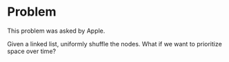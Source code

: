 # Problem

This problem was asked by Apple.

Given a linked list, uniformly shuffle the nodes. What if we want to prioritize space over time?
